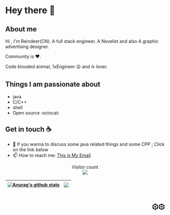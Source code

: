 # Hey there :wave:
## About me

Hi , I'm Reindeer(CN). A full stack engineer.  A Novelist and also A graphic advertising designer.

Community is :heart:. 

Code blooded animal, 1xEngineer :stuck_out_tongue: and :coffee: lover. 


## Things I am passionate about

- java
- C/C++
- shell
- Open source :octocat:

## Get in touch :coffee:

- 💬 If you wanna to discuss some java related things and some CPP ; Click on the link below 
- 📫 How to reach me: [This is My Email](mailto:595875338@qq.com)
<p align="center"> 
  Visitor count<br>
  <img src="https://profile-counter.glitch.me/RichardReindeer/count.svg" />
</p>


 | <a href="https://github.com/anuraghazra/github-readme-stats"><img align="center" src="https://github-readme-stats.vercel.app/api?username=RichardReindeer&show_icons=true&include_all_commits=true&theme=outrun&hide_border=true" alt="Anurag's github stats" /></a> | <a href="https://github.com/anuraghazra/github-readme-stats"><img align="center" src="https://github-readme-stats.vercel.app/api/top-langs/?username=RichardReindeer&layout=compact&theme=outrun&hide_border=true" /></a> |
| ------------- | ------------- |
<br />
<br />

<a href="https://codesandbox.io/u/anuraghazra">
  <img align="right" alt="Anurag Hazra | CodeSandbox" width="20px" src="https://raw.githubusercontent.com/anuraghazra/anuraghazra/master/assets/codesandbox.svg" />
</a>

<a href="https://codesandbox.io/u/anuraghazra">
  <img align="right" alt="Anurag Hazra | CodeSandbox" width="20px" src="https://raw.githubusercontent.com/anuraghazra/anuraghazra/master/assets/codesandbox.svg" />
</a>

